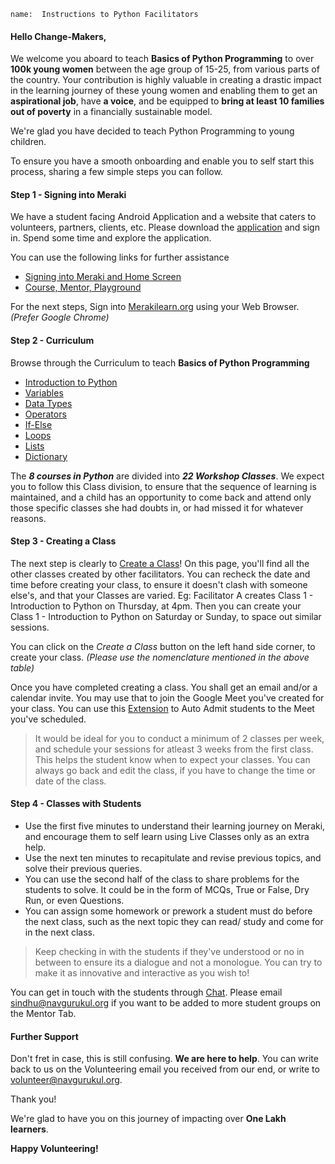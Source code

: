 ```ngMeta
name:  Instructions to Python Facilitators
```
#### Hello Change-Makers, 

We welcome you aboard to teach **Basics of Python Programming** to over **100k young women** between the age group of 15-25, from various parts of the country. Your contribution is highly valuable in creating a drastic impact in the learning journey of these young women and enabling them to get an **aspirational job**, have **a voice**, and be equipped to **bring at least 10 families out of poverty** in a financially sustainable model.

We're glad you have decided to teach Python Programming to young children. 

To ensure you have a smooth onboarding and enable you to self start this process, sharing a few simple steps you can follow.

#### Step 1 - Signing into Meraki
We have a student facing Android Application and a website that caters to volunteers, partners, clients, etc. Please download the [application](https://play.google.com/store/apps/details?id=org.merakilearn&hl=en_IN&gl=US, "Meraki Android Application") and sign in. Spend some time and explore the application. 

You can use the following links for further assistance
* [Signing into Meraki and Home Screen](https://youtu.be/Lha-WlS2Hkg)
* [Course, Mentor, Playground](https://youtu.be/UN3us4vDHhc)

For the next steps, Sign into [Merakilearn.org](https://www.merakilearn.org, "Meraki") using your Web Browser. *(Prefer Google Chrome)*

#### Step 2 - Curriculum
Browse through the Curriculum to teach **Basics of Python Programming** 

* [Introduction to Python](https://www.merakilearn.org/course/101/exercise/3161, "Introduction to Python")
* [Variables](https://www.merakilearn.org/course/102/exercise/3335, "Variables")
* [Data Types](https://www.merakilearn.org/course/122/exercise/3143, "Data types")
* [Operators](https://www.merakilearn.org/course/121/exercise/3137, "Operators")
* [If-Else](https://www.merakilearn.org/course/93/exercise/2169, "If-Else")
* [Loops](https://www.merakilearn.org/course/83/exercise/3372, "Loops")
* [Lists](https://www.merakilearn.org/course/80/exercise/1961, "Lists")
* [Dictionary](https://www.merakilearn.org/course/104/exercise/2344, "Dictionary")

The **_8 courses in Python_** are divided into **_22 Workshop Classes_**. We expect you to follow this Class division, to ensure that the sequence of learning is maintained, and a child has an opportunity to come back and attend only those specific classes she had doubts in, or had missed it for whatever reasons.

#### Step 3 - Creating a Class
The next step is clearly to [Create a Class](https://www.merakilearn.org/class, "Create a Class")! On this page, you'll find all the other classes created by other facilitators. You can recheck the date and time before creating your class, to ensure it doesn't clash with someone else's, and that your Classes are varied. Eg: Facilitator A creates Class 1 - Introduction to Python on Thursday, at 4pm. Then you can create your Class 1 - Introduction to Python on Saturday or Sunday, to space out similar sessions. 

You can click on the *Create a Class* button on the left hand side corner, to create your class. *(Please use the nomenclature mentioned in the above table)*

Once you have completed creating a class. You shall get an email and/or a calendar invite. You may use that to join the Google Meet you've created for your class. You can use this [Extension](https://chrome.google.com/webstore/detail/auto-admit-for-google-mee/epemkdedgaoeeobdjmkmhhhbjemckmgb/related?hl=en, "Auto Admit Extension") to Auto Admit students to the Meet you've scheduled.

> It would be ideal for you to conduct a minimum of 2 classes per week, and schedule your sessions for atleast 3 weeks from the first class. This helps the student know when to expect your classes. You can always go back and edit the class, if you have to change the time or date of the class. 

#### Step 4 - Classes with Students
* Use the first five minutes to understand their learning journey on Meraki, and encourage them to self learn using Live Classes only as an extra help.
* Use the next ten minutes to recapitulate and revise previous topics, and solve their previous queries.
* You can use the second half of the class to share problems for the students to solve. It could be in the form of MCQs, True or False, Dry Run, or even Questions.
* You can assign some homework or prework a student must do before the next class, such as the next topic they can read/ study and come for in the next class.

> Keep checking in with the students if they've understood or no in between to ensure its a dialogue and not a monologue. You can try to make it as innovative and interactive as you wish to! 

You can get in touch with the students through [Chat](https://www.merakilearn.org/mentor). Please email sindhu@navgurukul.org if you want to be added to more student groups on the Mentor Tab.

#### Further Support
Don't fret in case, this is still confusing. **We are here to help**. You can write back to us on the Volunteering email you received from our end, or write to volunteer@navgurukul.org. 

Thank you! 

We're glad to have you on this journey of impacting over **One Lakh learners**.

**Happy Volunteering!**

